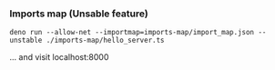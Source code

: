 ### Imports map (Unsable feature)

```
deno run --allow-net --importmap=imports-map/import_map.json --unstable ./imports-map/hello_server.ts
```

... and visit localhost:8000